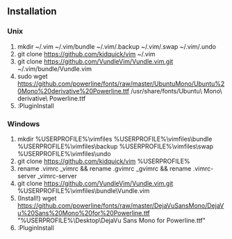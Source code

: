 Installation
------------

### Unix
1. mkdir ~/.vim ~/.vim/bundle ~/.vim/.backup ~/.vim/.swap ~/.vim/.undo
2. git clone https://github.com/kidquick/vim ~/.vim
3. git clone https://github.com/VundleVim/Vundle.vim.git ~/.vim/bundle/Vundle.vim
4. sudo wget https://github.com/powerline/fonts/raw/master/UbuntuMono/Ubuntu%20Mono%20derivative%20Powerline.ttf /usr/share/fonts/Ubuntu\ Mono\ derivative\ Powerline.ttf
5. :PluginInstall

### Windows
1. mkdir %USERPROFILE%\vimfiles %USERPROFILE%\vimfiles\bundle %USERPROFILE%\vimfiles\backup %USERPROFILE%\vimfiles\swap %USERPROFILE%\vimfiles\undo
2. git clone https://github.com/kidquick/vim %USERPROFILE%
3. rename .vimrc _vimrc && rename .gvimrc _gvimrc && rename .vimrc-server _vimrc-server
4. git clone https://github.com/VundleVim/Vundle.vim.git %USERPROFILE%\vimfiles\bundle\Vundle.vim
5. (Install!) wget https://github.com/powerline/fonts/raw/master/DejaVuSansMono/DejaVu%20Sans%20Mono%20for%20Powerline.ttf "%USERPROFILE%\Desktop\DejaVu Sans Mono for Powerline.ttf"
6. :PluginInstall
